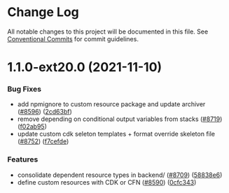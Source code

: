 # Change Log

All notable changes to this project will be documented in this file.
See [Conventional Commits](https://conventionalcommits.org) for commit guidelines.

# 1.1.0-ext20.0 (2021-11-10)


### Bug Fixes

* add npmignore to custom resource package and update archiver ([#8596](https://github.com/aws-amplify/amplify-cli/issues/8596)) ([2cd63bf](https://github.com/aws-amplify/amplify-cli/commit/2cd63bffc3263324ce436fc46dd9b70cae07c820))
* remove depending on conditional output variables from stacks ([#8719](https://github.com/aws-amplify/amplify-cli/issues/8719)) ([f02ab95](https://github.com/aws-amplify/amplify-cli/commit/f02ab95b5eea293e8e8ecc0cb4177ed1faf797ff))
* update custom cdk seleton templates + format override skeleton file ([#8752](https://github.com/aws-amplify/amplify-cli/issues/8752)) ([f7cefde](https://github.com/aws-amplify/amplify-cli/commit/f7cefdeabaca97538fac1291e9182e1dc6293fc3))


### Features

* consolidate dependent resource types in backend/ ([#8709](https://github.com/aws-amplify/amplify-cli/issues/8709)) ([58838e6](https://github.com/aws-amplify/amplify-cli/commit/58838e6a39cecd68e2ad452e504a851cec1bc7a6))
* define custom resources with CDK or CFN ([#8590](https://github.com/aws-amplify/amplify-cli/issues/8590)) ([0cfc343](https://github.com/aws-amplify/amplify-cli/commit/0cfc343abc435c7dedfa9bea508431534f8723ad))
